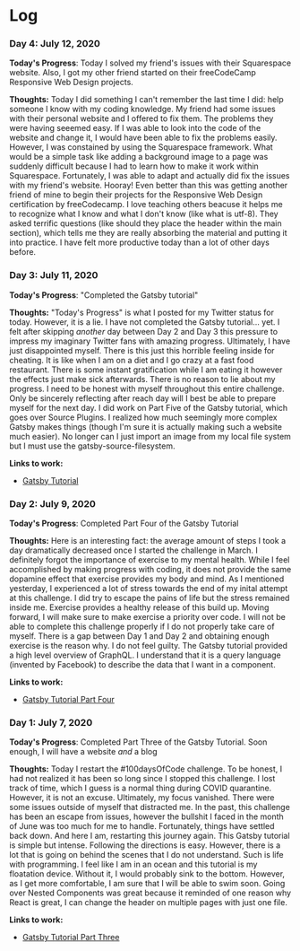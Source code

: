 # Log

### Day 4: July 12, 2020

**Today's Progress**: Today I solved my friend's issues with their Squarespace website. Also, I got my other friend started on their freeCodeCamp Responsive Web Design projects. 

**Thoughts:** Today I did something I can't remember the last time I did: help someone I know with my coding knowledge. My friend had some issues with their personal website and I offered to fix them. The problems they were having seeemed easy. If I was able to look into the code of the website and change it, I would have been able to fix the problems easily. However, I was constained by using the Squarespace framework. What would be a simple task like adding a background image to a page was suddenly difficult because I had to learn how to make it work within Squarespace. Fortunately, I was able to adapt and actually did fix the issues with my friend's website. Hooray! Even better than this was getting another friend of mine to begin their projects for the Responsive Web Design certification by freeCodecamp. I love teaching others beacuse it helps me to recognize what I know and what I don't know (like what is utf-8). They asked terrific questions (like should they place the header within the main section), which tells me they are really absorbing the material and putting it into practice. I have felt more productive today than a lot of other days before. 

### Day 3: July 11, 2020

**Today's Progress**: "Completed the Gatsby tutorial"

**Thoughts:** "Today's Progress" is what I posted for my Twitter status for today. However, it is a lie. I have not completed the Gatsby tutorial... yet. I felt after skipping *another* day between Day 2 and Day 3 this pressure to impress my imaginary Twitter fans with amazing progress. Ultimately, I have just disappointed myself. There is this just this horrible feeling inside for cheating. It is like when I am on a diet and I go crazy at a fast food restaurant. There is some instant gratification while I am eating it however the effects just make sick afterwards. There is no reason to lie about my progress. I need to be honest with myself throughout this entire challenge. Only be sincerely reflecting after reach day will I best be able to prepare myself for the next day. I did work on Part Five of the Gatsby tutorial, which goes over Source Plugins. I realized how much seemingly more complex Gatsby makes things (though I'm sure it is actually making such a website much easier). No longer can I just import an image from my local file system but I must use the gatsby-source-filesystem.

**Links to work:**
- [Gatsby Tutorial](https://gatsbyjs.org/tutorial/)

### Day 2: July 9, 2020

**Today's Progress**: Completed Part Four of the Gatsby Tutorial

**Thoughts:** Here is an interesting fact: the average amount of steps I took a day dramatically decreased once I started the challenge in March. I definitely forgot the importance of exercise to my mental health. While I feel accomplished by making progress with coding, it does not provide the same dopamine effect that exercise provides my body and mind. As I mentioned yesterday, I experienced a lot of stress towards the end of my inital attempt at this challenge. I did try to escape the pains of life but the stress remained inside me. Exercise provides a healthy release of this build up. Moving forward, I will make sure to make exercise a priority over code. I will not be able to complete this challenge properly if I do not properly take care of myself. There is a gap between Day 1 and Day 2 and obtaining enough exercise is the reason why. I do not feel guilty. The Gatsby tutorial provided a high level overview of GraphQL. I understand that it is a query language (invented by Facebook) to describe the data that I want in a component. 

**Links to work:**
- [Gatsby Tutorial Part Four](https://gatsbyjs.org/tutorial/part-four/)

### Day 1: July 7, 2020

**Today's Progress**: Completed Part Three of the Gatsby Tutorial. Soon enough, I will have a website *and* a blog

**Thoughts:** Today I restart the #100daysOfCode challenge. To be honest, I had not realized it has been so long since I stopped this challenge. I lost track of time, which I guess is a normal thing during COVID quarantine. However, it is not an excuse. Ultimately, my focus vanished. There were some issues outside of myself that distracted me. In the past, this challenge has been an escape from issues, however the bullshit I faced in the month of June was too much for me to handle. Fortunately, things have settled back down. And here I am, restarting this journey again. This Gatsby tutorial is simple but intense. Following the directions is easy. However, there is a lot that is going on behind the scenes that I do not understand. Such is life with programming. I feel like I am in an ocean and this tutorial is my floatation device. Without it, I would probably sink to the bottom. However, as I get more comfortable, I am sure that I will be able to swim soon. Going over Nested Components was great because it reminded of one reason why React is great, I can change the header on multiple pages with just one file. 

**Links to work:**
- [Gatsby Tutorial Part Three](https://gatsbyjs.org/tutorial/part-three/)
